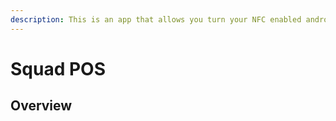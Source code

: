 ```yaml
---
description: This is an app that allows you turn your NFC enabled android phone to a POS.
---
```


# Squad POS

## Overview
